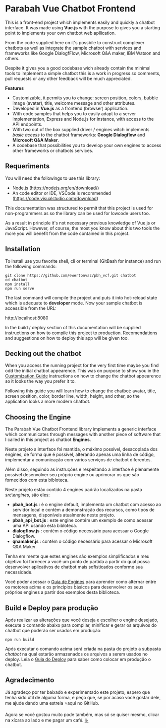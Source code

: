 # Parabah Vue Chatbot Frontend

This is a front-end project which implements easily and quickly a chatbot interface. It was made using **Vue.js** with the purpose to gives you a starting point to implements your own chatbot web apllication.

From the code supplied here on it's possbile to construct complexer chatbots as well as integrate the sample chatbot with services and frameworks like Google DialogfFlow, Microsoft Q&A maker, IBM Watson and others.

Despite it gives you a good codebase wich already contain the minimal tools to implement a simple chatbot this is a work in progress so comments, pull requests or any other feedback will be much appreciated.

**Features**

- Customizable, it permits you to change: screen position, colors, bubble image (avatar), title, welcome message and other attributes.
- Developed in **Vue.js** as a frontend (browser) application.
- With code samples that helps you to easily adapt to a server implementation, Express and Node.js for instance, with access to the API endpoints.
- With two out of the box supplied driver / engines witch implements *basic access* to the chatbot frameworks:  **Google Dialogflow** and **Microsoft Q&A Maker**.
- A codebase that possibilities you to develop your own engines to access other frameworks or chatbots services.

## Requeriments

You will need the followings to use this library:

- Node.js (https://nodejs.org/en/download/)
- An code editor or IDE, VSCode is recommended (https://code.visualstudio.com/download)

This documentation was structured to permit that this project is used for non-programmers as so the library can be used for lowcode users too.

As a result in principle it's not necessary previous knowledge of Vue.js or JavaScript. However, of course, the most you know about this two tools the more you will benefit from the code contained in this project.

## Installation

To install use you favorite shell, cli or terminal (GitBash for instance) and run the following commands:

```
git clone https://github.com/ewertonvaz/pbh_vcf.git chatbot
cd chatbot
npm install
npm run serve
```

The last command will compile the project and puts it into hot-reload state which is adequate to **developer** mode. Now your sample chatbot  is accessible from the URL:

http://localhost:8080

In the build / deploy section of this documentation will be supplied instructions on how to compile this project to production. Recomendations and suggestions on how to deploy this app will be given too.

## Decking out the chatbot

When you access the running project for the very first time maybe you find odd the initial chatbot appearence. This was on purpose to show you in the [Customization Guide](docs/en-en/Customize.md) instructions on how to change the chatbot appearence so it looks the way you prefer it to.

Following this guide you will learn how to change the chatbot: avatar, title, screen position, color, border line, width, height, and other, so the application looks a more modern chatbot.

## Choosing the Engine

The Parabah Vue Chatbot Frontend library implements a generic interface which communicates through messages with another piece of software that I called in this project as chatbot **Engines**.

Neste projeto a interface foi mantida, o máximo possível, desacoplada dos engines, de forma que é possível, alterando apenas uma linha de código, implementar a comunicação com vários serviços de chatbot diferentes.

Além disso, seguindo as instruções e respeitando a interface é plenamente possível desenvolver seu próprio engine ou aprimorar os que são fornecidos com esta bibloteca.

Neste projeto estão contido 4 engines padrão localizados na pasta *src\engines*, são eles: 

- **pbah_bot.js** : é o engine default, implementa um chatbot com acesso ao servidor local e contém a demonstração dos recursos, como tipos de mensagens, disponíveis atualmente neste projeto.
- **pbah_api_bot.js** : este engine contém um exemplo de como acessar uma API usando esta bibloteca.
- **dialogflow.js** : contém o código necessário para acessar o Google Dialogflow.
- **qnamaker.js** : contém o código necessário para acessar o Microsoft Q&A Maker.

Tenha em mente que estes engines são exemplos simplificados e meu objetivo foi fornecer a você um ponto de partida a partir do qual possa desenvolver aplicativos de chatbot mais sofisticados conforme sua necessidade.

Você poder acessar o [Guia de Engines](docs/pt-br/Engines.md) para aprender como alternar entre os motores acima e os princípios básicos para desenvolver os seus próprios engines a partir dos exemplos desta biblioteca.

## Build e Deploy para produção

Após realizar as alterações que você deseja e escolher o engine desejado, execute o comando abaixo para compilar, minificar e gerar os arquivos do chatbot que poderão ser usados em produção:

```
npm run build
```

Após executar o comando acima será criada na pasta do projeto a subpasta *chatbot* na qual estarão armazenados os arquivos a serem usados no deploy. Leia o [Guia do Deploy](docs/pt-br/Deploy.md) para saber como colocar em produção o chatbot.

## Agradecimento

Já agradeço por ter baixado e experimentado este projeto, espero que tenha sido útil de alguma forma, e peço que, se por acaso você gostar dele, me ajude dando uma estrela ⭐aqui no GitHub.

Agora se você gostou muito pode também, mas só se quiser mesmo, clicar na xícara ao lado e me pagar um café. [☕](https://www.buymeacoffee.com/ewertonvazb)